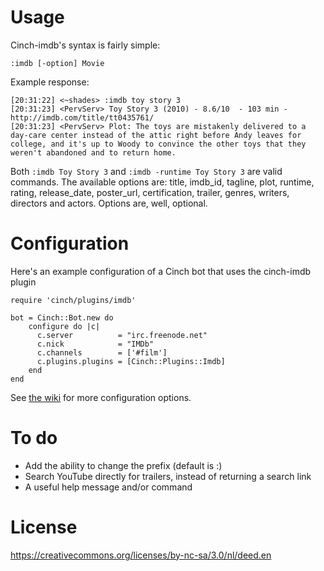 Usage
=====

Cinch-imdb's syntax is fairly simple:
	
	:imdb [-option] Movie

Example response:
	
	[20:31:22] <~shades> :imdb toy story 3
	[20:31:23] <PervServ> Toy Story 3 (2010) - 8.6/10  - 103 min - http://imdb.com/title/tt0435761/
	[20:31:23] <PervServ> Plot: The toys are mistakenly delivered to a day-care center instead of the attic right before Andy leaves for college, and it's up to Woody to convince the other toys that they weren't abandoned and to return home.

Both `:imdb Toy Story 3` and `:imdb -runtime Toy Story 3` are valid commands. The available options are: title, imdb_id, tagline, plot, runtime, rating, release_date, poster_url, certification, trailer, genres, writers, directors and actors. Options are, well, optional.

Configuration
=============

Here's an example configuration of a Cinch bot that uses the cinch-imdb plugin

	require 'cinch/plugins/imdb'
	
	bot = Cinch::Bot.new do
    	configure do |c|
	      c.server          = "irc.freenode.net"
	      c.nick            = "IMDb"
	      c.channels        = ['#film'] 
	      c.plugins.plugins = [Cinch::Plugins::Imdb]
		end
	end

See [the wiki](https://github.com/britishtea/cinch-imdb/wiki) for more configuration options.

To do
=====

- Add the ability to change the prefix (default is :)
- Search YouTube directly for trailers, instead of returning a search link
- A useful help message and/or command

License
=======

https://creativecommons.org/licenses/by-nc-sa/3.0/nl/deed.en